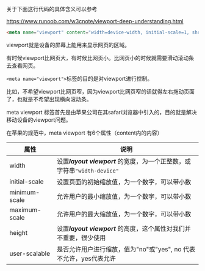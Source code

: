 关于下面这行代码的具体含义可以参考

https://www.runoob.com/w3cnote/viewport-deep-understanding.html

```html
<meta name="viewport" content="width=device-width, initial-scale=1, shrink-to-fit=no">
```



viewport就是设备的屏幕上能用来显示网页的区域。

有时候viewport比网页大，有时候比网页小。比网页小的时候就需要滑动滚动条去查看网页。

`<meta name="viewport">`标签的目的是对viewport进行控制。

比如，不希望viewport比网页窄，因为viewport比网页窄的话就得左右拖动页面了，也就是不希望出现横向滚动条。

meta viewport 标签首先是由苹果公司在其safari浏览器中引入的，目的就是解决移动设备的viewport问题。

在苹果的规范中，meta viewport 有6个属性（content内的内容）

| 属性          | 说明                                                         |
| ------------- | ------------------------------------------------------------ |
| width         | 设置***layout viewport*** 的宽度，为一个正整数，或字符串`"width-device"` |
| initial-scale | 设置页面的初始缩放值，为一个数字，可以带小数                 |
| minimum-scale | 允许用户的最小缩放值，为一个数字，可以带小数                 |
| maximum-scale | 允许用户的最大缩放值，为一个数字，可以带小数                 |
| height        | 设置***layout viewport*** 的高度，这个属性对我们并不重要，很少使用 |
| user-scalable | 是否允许用户进行缩放，值为"no"或"yes", no 代表不允许，yes代表允许 |

